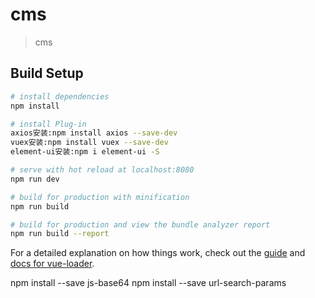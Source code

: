 # cms

> cms

## Build Setup

``` bash
# install dependencies
npm install

# install Plug-in
axios安装:npm install axios --save-dev
vuex安装:npm install vuex --save-dev
element-ui安装:npm i element-ui -S

# serve with hot reload at localhost:8080
npm run dev

# build for production with minification
npm run build

# build for production and view the bundle analyzer report
npm run build --report
```

For a detailed explanation on how things work, check out the [guide](http://vuejs-templates.github.io/webpack/) and [docs for vue-loader](http://vuejs.github.io/vue-loader).

npm install --save js-base64
npm install --save url-search-params
